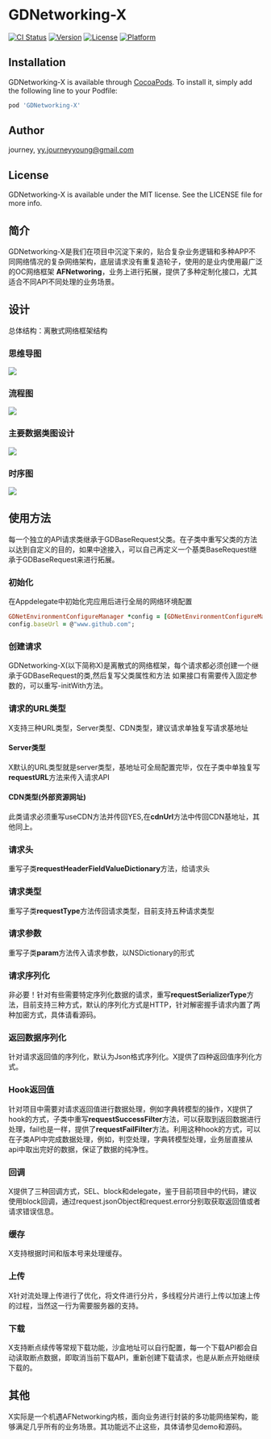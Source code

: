 # GDNetworking-X

[![CI Status](http://img.shields.io/travis/journeyyoung/GDNetworking-X.svg?style=flat)](https://travis-ci.org/journeyyoung/GDNetworking-X)
[![Version](https://img.shields.io/cocoapods/v/GDNetworking-X.svg?style=flat)](http://cocoapods.org/pods/GDNetworking-X)
[![License](https://img.shields.io/cocoapods/l/GDNetworking-X.svg?style=flat)](http://cocoapods.org/pods/GDNetworking-X)
[![Platform](https://img.shields.io/cocoapods/p/GDNetworking-X.svg?style=flat)](http://cocoapods.org/pods/GDNetworking-X)

## Installation

GDNetworking-X is available through [CocoaPods](http://cocoapods.org). To install
it, simply add the following line to your Podfile:

```ruby
pod 'GDNetworking-X'
```

## Author

journey, yy.journeyyoung@gmail.com

## License

GDNetworking-X is available under the MIT license. See the LICENSE file for more info.


## 简介

GDNetworking-X是我们在项目中沉淀下来的，贴合复杂业务逻辑和多种APP不同网络情况的复杂网络架构，底层请求没有重复造轮子，使用的是业内使用最广泛的OC网络框架 **AFNetworing**，业务上进行拓展，提供了多种定制化接口，尤其适合不同API不同处理的业务场景。

## 设计

总体结构：离散式网络框架结构

### 思维导图

![](https://journeyblogimage.oss-cn-shanghai.aliyuncs.com/GDNetworking-X.png)

### 流程图

![](https://journeyblogimage.oss-cn-shanghai.aliyuncs.com/GDNetworking-X%E6%B5%81%E7%A8%8B%E5%9B%BE.jpg)

### 主要数据类图设计

![](https://journeyblogimage.oss-cn-shanghai.aliyuncs.com/GDNetworking-X%E7%B1%BB%E5%9B%BE%20%281%29.jpg)

### 时序图

![](https://journeyblogimage.oss-cn-shanghai.aliyuncs.com/GDNetworking-X%E6%97%B6%E5%BA%8F%E5%9B%BE.jpg)

## 使用方法

每一个独立的API请求类继承于GDBaseRequest父类。在子类中重写父类的方法以达到自定义的目的，如果中途接入，可以自己再定义一个基类BaseRequest继承于GDBaseRequest来进行拓展。

### 初始化

在Appdelegate中初始化完应用后进行全局的网络环境配置

```ruby
GDNetEnvironmentConfigureManager *config = [GDNetEnvironmentConfigureManager defaultConfiguration];
config.baseUrl = @"www.github.com";

```

### 创建请求

GDNetworking-X(以下简称X)是离散式的网络框架，每个请求都必须创建一个继承于GDBaseRequest的类,然后复写父类属性和方法
如果接口有需要传入固定参数的，可以重写-initWith方法。

### 请求的URL类型

X支持三种URL类型，Server类型、CDN类型，建议请求单独复写请求基地址

#### Server类型
X默认的URL类型就是server类型，基地址可全局配置完毕，仅在子类中单独复写**requestURL**方法来传入请求API

#### CDN类型(外部资源网址)
此类请求必须重写useCDN方法并传回YES,在**cdnUrl**方法中传回CDN基地址，其他同上。


### 请求头
重写子类**requestHeaderFieldValueDictionary**方法，给请求头

### 请求类型
重写子类**requestType**方法传回请求类型，目前支持五种请求类型

### 请求参数
重写子类**param**方法传入请求参数，以NSDictionary的形式

### 请求序列化
非必要！针对有些需要特定序列化数据的请求，重写**requestSerializerType**方法，目前支持三种方式，默认的序列化方式是HTTP，针对解密握手请求内置了两种加密方式，具体请看源码。

### 返回数据序列化
针对请求返回值的序列化，默认为Json格式序列化。X提供了四种返回值序列化方式。

### Hook返回值
针对项目中需要对请求返回值进行数据处理，例如字典转模型的操作，X提供了hook的方式，子类中重写**requestSuccessFilter**方法，可以获取到返回数据进行处理，fail也是一样，提供了**requestFailFilter**方法。利用这种hook的方式，可以在子类API中完成数据处理，例如，判空处理，字典转模型处理，业务层直接从api中取出完好的数据，保证了数据的纯净性。

### 回调
X提供了三种回调方式，SEL、block和delegate，鉴于目前项目中的代码，建议使用block回调，通过request.jsonObject和request.error分别取获取返回值或者请求错误信息。

### 缓存
X支持根据时间和版本号来处理缓存。

### 上传
X针对流处理上传进行了优化，将文件进行分片，多线程分片进行上传以加速上传的过程，当然这一行为需要服务器的支持。

### 下载
X支持断点续传等常规下载功能，沙盒地址可以自行配置，每一个下载API都会自动读取断点数据，即取消当前下载API，重新创建下载请求，也是从断点开始继续下载的。

## 其他
X实际是一个机遇AFNetworking内核，面向业务进行封装的多功能网络架构，能够满足几乎所有的业务场景。其功能远不止这些，具体请参见demo和源码。

